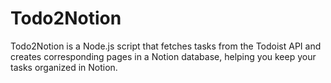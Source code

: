 # Todo2Notion
Todo2Notion is a Node.js script that fetches tasks from the Todoist API and creates corresponding pages in a Notion database, helping you keep your tasks organized in Notion.
